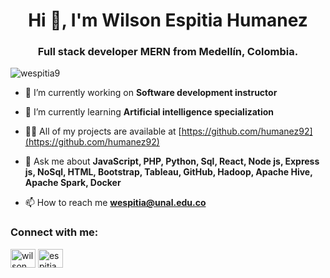 <h1 align="center">Hi 👋, I'm Wilson Espitia Humanez</h1>
<h3 align="center">Full stack developer MERN from Medellín, Colombia.</h3>

<p align="left"> <img src="https://komarev.com/ghpvc/?username=wespitia9&label=Profile%20views&color=0e75b6&style=flat" alt="wespitia9" /> </p>

- 🔭 I’m currently working on **Software development instructor**

- 🌱 I’m currently learning **Artificial intelligence specialization**

- 👨‍💻 All of my projects are available at [https://github.com/humanez92](https://github.com/humanez92)

- 💬 Ask me about **JavaScript, PHP, Python, Sql, React, Node js, Express js, NoSql, HTML, Bootstrap, Tableau, GitHub, Hadoop, Apache Hive, Apache Spark, Docker**

- 📫 How to reach me **wespitia@unal.edu.co**

<h3 align="left">Connect with me:</h3>
<p align="left">
<a href="https://www.linkedin.com/in/wilsonespitia/" target="blank"><img align="center" src="https://raw.githubusercontent.com/rahuldkjain/github-profile-readme-generator/master/src/images/icons/Social/linked-in-alt.svg" alt="wilson espitia" height="30" width="40" /></a>
<a href="https://instagram.com/espitiahumanez" target="blank"><img align="center" src="https://raw.githubusercontent.com/rahuldkjain/github-profile-readme-generator/master/src/images/icons/Social/instagram.svg" alt="espitiahumanez" height="30" width="40" /></a>
</p>
